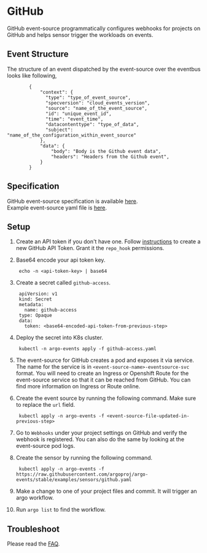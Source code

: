 # GitHub

GitHub event-source programmatically configures webhooks for projects on GitHub and helps sensor trigger the workloads on events.

## Event Structure

The structure of an event dispatched by the event-source over the eventbus looks like following,

            {
                "context": {
                  "type": "type_of_event_source",
                  "specversion": "cloud_events_version",
                  "source": "name_of_the_event_source",
                  "id": "unique_event_id",
                  "time": "event_time",
                  "datacontenttype": "type_of_data",
                  "subject": "name_of_the_configuration_within_event_source"
                },
                "data": {
                  	"body": "Body is the Github event data",
                  	"headers": "Headers from the Github event",
                }
            }

## Specification

GitHub event-source specification is available [here](https://github.com/argoproj/argo-events/blob/master/api/event-source.md#githubeventsource). <br />
Example event-source yaml file is [here](https://github.com/argoproj/argo-events/blob/master/examples/event-sources/github.yaml).

## Setup

1. Create an API token if you don't have one. Follow [instructions](https://help.github.com/en/github/authenticating-to-github/creating-a-personal-access-token-for-the-command-line) to create a new GitHub API Token.
   Grant it the `repo_hook` permissions. 

1. Base64 encode your api token key.

        echo -n <api-token-key> | base64

1. Create a secret called `github-access`.

        apiVersion: v1
        kind: Secret
        metadata:
          name: github-access
        type: Opaque
        data:
          token: <base64-encoded-api-token-from-previous-step>

1. Deploy the secret into K8s cluster.

        kubectl -n argo-events apply -f github-access.yaml

1. The event-source for GitHub creates a pod and exposes it via service.
   The name for the service is in `<event-source-name>-eventsource-svc` format.
   You will need to create an Ingress or Openshift Route for the event-source service so that it can be reached from GitHub.
   You can find more information on Ingress or Route online.

1. Create the event source by running the following command. Make sure to replace the `url` field.
   
        kubectl apply -n argo-events -f <event-source-file-updated-in-previous-step>

1. Go to `Webhooks` under your project settings on GitHub and verify the webhook is registered. You can also do the same by looking at the event-source pod logs.

1. Create the sensor by running the following command.

        kubectl apply -n argo-events -f https://raw.githubusercontent.com/argoproj/argo-events/stable/examples/sensors/github.yaml

1. Make a change to one of your project files and commit. It will trigger an argo workflow.

1. Run `argo list` to find the workflow. 

## Troubleshoot
Please read the [FAQ](https://argoproj.github.io/argo-events/FAQ/).
